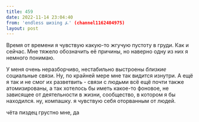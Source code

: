 ```yaml
---
title: 459
date: 2022-11-14 23:04:40
from: 'endless шизing ⍼' (channel1162404975)
layout: post
---
```


Время от времени я чувствую какую-то жгучую пустоту в груди. Как и сейчас. Мне тяжело обозначить её причины, но наверно одну из них я немного понимаю.

У меня очень неразборчиво, нестабильно выстроены *близкие* социальные связи. Ну, по крайней мере мне так видится изнутри. А ещё я так и не смог их разветвить - связи с людьми всё ещё почти также атомизированы, а так хотелось бы иметь какое-то фоновое, не зависящее от деятельности в жизни, сообщество, в котором я бы находился. ну, компашку. я чувствую себя оторванным от людей.

чёта пиздец грустно мне, да
